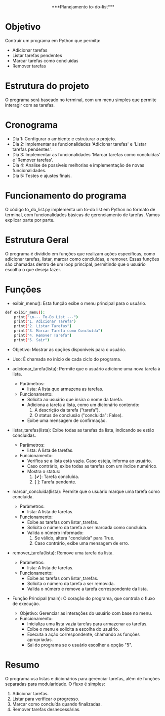 <div align="center">
***Planejamento to-do-list***
</div>

# Objetivo
Contruir um programa em Python que permita:
- Adicionar tarefas
- Listar tarefas pendentes
- Marcar tarefas como concluídas
- Remover tarefas

# Estrutura do projeto
O programa será baseado no terminal, com um menu simples que permite interagir com as tarefas.

# Cronograma
- Dia 1: Configurar o ambiente e estruturar o projeto.
- Dia 2: Implementar as funcionalidades 'Adicionar tarefas' e 'Listar tarefas pendentes'.
- Dia 3: Implementar as funcionalidades 'Marcar tarefas como concluídas' e 'Remover tarefas'.
- Dia 4: Analise de possíveis melhorias e implementação de novas funcionalidades. 
- Dia 5: Testes e ajustes finais.

# Funcionamento do programa

O código to_do_list.py implementa um to-do list em Python no formato de terminal, com funcionalidades básicas de gerenciamento de tarefas. Vamos explicar parte por parte.

# Estrutura Geral
O programa é dividido em funções que realizam ações específicas, como adicionar tarefas, listar, marcar como concluídas, e remover. Essas funções são chamadas dentro de um loop principal, permitindo que o usuário escolha o que deseja fazer.

# Funções
- exibir_menu(): 
Esta função exibe o menu principal para o usuário.

```bash
def exibir_menu():
    print("\n--- To-Do List ---")
    print("1. Adicionar Tarefa")
    print("2. Listar Tarefas")
    print("3. Marcar Tarefa como Concluída")
    print("4. Remover Tarefa")
    print("5. Sair")
```

- Objetivo: Mostrar as opções disponíveis para o usuário.
- Uso: É chamada no início de cada ciclo do programa.

- adicionar_tarefa(lista): Permite que o usuário adicione uma nova tarefa à lista.

    - Parâmetros:
        - lista: A lista que armazena as tarefas.
    - Funcionamento: 
        - Solicita ao usuário que insira o nome da tarefa.
        - Adiciona a tarefa à lista, como um dicionário contendo:
            1. A descrição da tarefa ("tarefa").
            2. O status de conclusão ("concluida": False).
        - Exibe uma mensagem de confirmação.
    
- listar_tarefas(lista): Exibe todas as tarefas da lista, indicando se estão concluídas.
    - Parâmetros:
        - lista: A lista de tarefas.
    - Funcionamento:
        - Verifica se a lista está vazia. Caso esteja, informa ao usuário.
        - Caso contrário, exibe todas as tarefas com um índice numérico.
        - Mostra o status:
            1. [✔]: Tarefa concluída.
            2. [  ]: Tarefa pendente.

- marcar_concluida(lista): Permite que o usuário marque uma tarefa como concluída.
    - Parâmetros:
        - lista: A lista de tarefas.
    - Funcionamento:
        - Exibe as tarefas com listar_tarefas.
        - Solicita o número da tarefa a ser marcada como concluída.
        - Valida o número informado:
            1. Se válido, altera "concluida" para True.
            2. Caso contrário, exibe uma mensagem de erro.

- remover_tarefa(lista): Remove uma tarefa da lista.
    - Parâmetros:
        - lista: A lista de tarefas.
    - Funcionamento:
        - Exibe as tarefas com listar_tarefas.
        - Solicita o número da tarefa a ser removida.
        - Valida o número e remove a tarefa correspondente da lista.

- Função Principal (main): O coração do programa, que controla o fluxo de execução.
    - Objetivo: Gerenciar as interações do usuário com base no menu.
    - Funcionamento:
        - Inicializa uma lista vazia tarefas para armazenar as tarefas.
        - Exibe o menu e solicita a escolha do usuário.
        - Executa a ação correspondente, chamando as funções apropriadas.
        - Sai do programa se o usuário escolher a opção "5".

# Resumo
O programa usa listas e dicionários para gerenciar tarefas, além de funções separadas para modularidade. O fluxo é simples:

1. Adicionar tarefas.
2. Listar para verificar o progresso.
3. Marcar como concluída quando finalizadas.
4. Remover tarefas desnecessárias.

